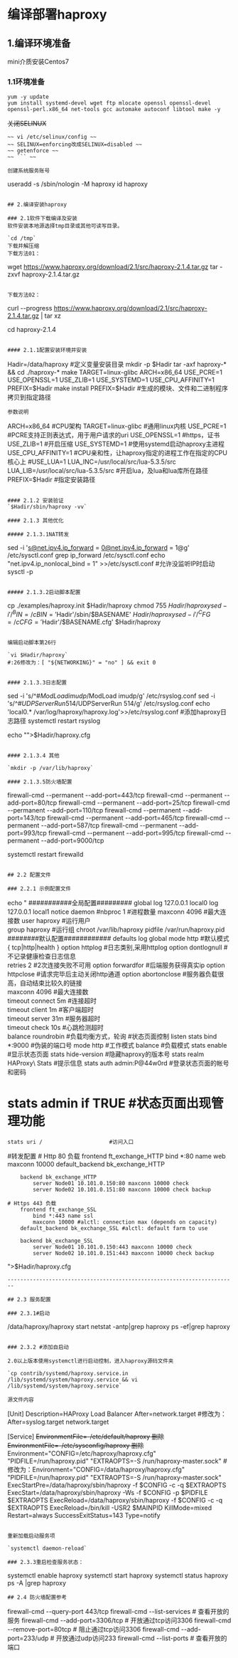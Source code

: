 # 编译部署haproxy
## 1.编译环境准备

mini介质安装Centos7

### 1.1环境准备
```
yum -y update
yum install systemd-devel wget ftp mlocate openssl openssl-devel openssl-perl.x86_64 net-tools gcc automake autoconf libtool make -y
```

~~关闭SELINUX~~
```
~~ vi /etc/selinux/config ~~
~~ SELINUX=enforcing改成SELINUX=disabled ~~
~~ getenforce ~~
~~ ``` ~~

创建系统服务账号
```
useradd -s /sbin/nologin -M haproxy
id haproxy
```

## 2.编译安装haproxy

### 2.1软件下载编译及安装
软件安装本地源选择tmp目录或其他可读写目录。

`cd /tmp`
下载并解压缩
下载方法01：
```
wget https://www.haproxy.org/download/2.1/src/haproxy-2.1.4.tar.gz
tar -zxvf haproxy-2.1.4.tar.gz
```

下载方法02：
```
curl --progress https://www.haproxy.org/download/2.1/src/haproxy-2.1.4.tar.gz | tar xz

cd haproxy-2.1.4
```

#### 2.1.1配置安装环境并安装
```
Hadir=/data/haproxy #定义变量安装目录
mkdir -p $Hadir
tar -axf haproxy-* && cd ./haproxy-*
make TARGET=linux-glibc ARCH=x86_64 USE_PCRE=1 USE_OPENSSL=1 USE_ZLIB=1 USE_SYSTEMD=1 USE_CPU_AFFINITY=1 PREFIX=$Hadir
make install PREFIX=$Hadir	#生成的模块、文件和二进制程序拷贝到指定路径
```
参数说明
```
ARCH=x86_64  #CPU架构
TARGET=linux-glibc  #通用linux内核
USE_PCRE=1  #PCRE支持正则表达式，用于用户请求的uri
USE_OPENSSL=1   #https，证书
USE_ZLIB=1   #开启压缩
USE_SYSTEMD=1   #使用systemd启动haproxy主进程
USE_CPU_AFFINITY=1  #CPU亲和性，让haproxy指定的进程工作在指定的CPU核心上
#USE_LUA=1 LUA_INC=/usr/local/src/lua-5.3.5/src LUA_LIB=/usr/local/src/lua-5.3.5/src   #开启lua，及lua和lua库所在路径
PREFIX=$Hadir   #指定安装路径
```

#### 2.1.2 安装验证 
`$Hadir/sbin/haproxy -vv`

#### 2.1.3 其他优化

##### 2.1.3.1NAT转发

```
sed -i 's@net.ipv4.ip_forward = 0@net.ipv4.ip_forward = 1@g' /etc/sysctl.conf
grep ip_forward /etc/sysctl.conf
echo "net.ipv4.ip_nonlocal_bind = 1" >>/etc/sysctl.conf #允许没监听IP时启动
sysctl -p
```

##### 2.1.3.2启动脚本配置

```
cp ./examples/haproxy.init $Hadir/haproxy
chmod 755 $Hadir/haproxy
sed -i '/^BIN=/cBIN='$Hadir'/sbin/$BASENAME' $Hadir/haproxy
sed -i '/^CFG=/cCFG='$Hadir'/$BASENAME.cfg' $Hadir/haproxy
```

编辑启动脚本第26行

`vi $Hadir/haproxy`
#:26修改为：[ "${NETWORKING}" = "no" ] && exit 0


#### 2.1.3.3日志配置

```
sed -i 's/^#$ModLoad imudp/$ModLoad imudp/g' /etc/rsyslog.conf
sed -i 's/^#$UDPServerRun 514/$UDPServerRun 514/g' /etc/rsyslog.conf
echo 'local0.* /var/log/haproxy/haproxy.log'>>/etc/rsyslog.conf #添加haproxy日志路径
systemctl restart rsyslog

echo "">$Hadir/haproxy.cfg
```

#### 2.1.3.4 其他

`mkdir -p /var/lib/haproxy`

#### 2.1.3.5防火墙配置
```
firewall-cmd --permanent --add-port=443/tcp
firewall-cmd --permanent --add-port=80/tcp
firewall-cmd --permanent --add-port=25/tcp
firewall-cmd --permanent --add-port=110/tcp
firewall-cmd --permanent --add-port=143/tcp
firewall-cmd --permanent --add-port=465/tcp
firewall-cmd --permanent --add-port=587/tcp
firewall-cmd --permanent --add-port=993/tcp
firewall-cmd --permanent --add-port=995/tcp
firewall-cmd --permanent --add-port=9000/tcp

systemctl restart firewalld
```

## 2.2 配置文件

### 2.2.1 示例配置文件

```
echo "
###########全局配置#########
    global
    log 127.0.0.1 local0
    log 127.0.0.1 local1 notice
    daemon
    #nbproc 1     #进程数量 
    maxconn 4096  #最大连接数 
    user haproxy  #运行用户  
    group haproxy #运行组 
    chroot /var/lib/haproxy
    pidfile /var/run/haproxy.pid
########默认配置############
    defaults
    log global
    mode http             #默认模式{ tcp|http|health }
    option httplog       #日志类别,采用httplog
    option dontlognull   #不记录健康检查日志信息  
    retries 2            #2次连接失败不可用
    option forwardfor    #后端服务获得真实ip
    option httpclose     #请求完毕后主动关闭http通道
    option abortonclose  #服务器负载很高，自动结束比较久的链接  
    maxconn 4096         #最大连接数  
    timeout connect 5m   #连接超时  
    timeout client 1m    #客户端超时  
    timeout server 31m   #服务器超时  
    timeout check 10s    #心跳检测超时  
    balance roundrobin   #负载均衡方式，轮询
#状态页面控制
listen stats
    bind *:9000 					#伪装的端口号
    mode http						#工作模式
	balance							#负载模式
    stats enable 					#显示状态页面
    stats hide-version 				#隐藏haproxy的版本号
    stats realm HAProxy\ Stats		#提示信息
    stats auth admin:P@44w0rd 		#登录状态页面的帐号和密码
#   stats admin if TRUE 			#状态页面出现管理功能
    stats uri /						#访问入口
	
#转发配置
	# Http 80 负载
		frontend ft_exchange_HTTP
			bind *:80 name web
			maxconn 10000
		default_backend bk_exchange_HTTP

		backend bk_exchange_HTTP
			server Node01 10.101.0.150:80 maxconn 10000 check
			server Node02 10.101.0.151:80 maxconn 10000 check backup

	# Https 443 负载
		frontend ft_exchange_SSL
			bind *:443 name ssl
			maxconn 10000 #alctl: connection max (depends on capacity)
		default_backend bk_exchange_SSL #alctl: default farm to use

		backend bk_exchange_SSL
			server Node01 10.101.0.150:443 maxconn 10000 check
			server Node02 10.101.0.151:443 maxconn 10000 check backup
">$Hadir/haproxy.cfg

```
------------------------------------------------------------------------

## 2.3 服务配置

### 2.3.1#启动
```
/data/haproxy/haproxy start
netstat -antp|grep haproxy
ps -ef|grep haproxy
```

### 2.3.2 #添加自启动

2.0以上版本使用systemctl进行启动控制，进入haproxy源码文件夹

`cp contrib/systemd/haproxy.service.in /lib/systemd/system/haproxy.service && vi /lib/systemd/system/haproxy.service`

源文件内容

```
[Unit]
Description=HAProxy Load Balancer
After=network.target #修改为：After=syslog.target network.target

[Service]
~~EnvironmentFile=-/etc/default/haproxy 删除~~
~~EnvironmentFile=-/etc/sysconfig/haproxy 删除~~
Environment="CONFIG=/etc/haproxy/haproxy.cfg" "PIDFILE=/run/haproxy.pid" "EXTRAOPTS=-S /run/haproxy-master.sock" #修改为：Environment="CONFIG=/data/haproxy/haproxy.cfg" "PIDFILE=/run/haproxy.pid" "EXTRAOPTS=-S /run/haproxy-master.sock"
ExecStartPre=/data/haproxy/sbin/haproxy -f $CONFIG -c -q $EXTRAOPTS
ExecStart=/data/haproxy/sbin/haproxy -Ws -f $CONFIG -p $PIDFILE $EXTRAOPTS
ExecReload=/data/haproxy/sbin/haproxy -f $CONFIG -c -q $EXTRAOPTS
ExecReload=/bin/kill -USR2 $MAINPID
KillMode=mixed
Restart=always
SuccessExitStatus=143
Type=notify
```

重新加载启动服务项

`systemctl daemon-reload`

### 2.3.3重启检查服务状态：
```
systemctl enable haproxy
systemctl start haproxy
systemctl status haproxy
ps -A |grep haproxy
```
## 2.4 防火墙配置参考
```
firewall-cmd --query-port 443/tcp
firewall-cmd --list-services            # 查看开放的服务
firewall-cmd --add-port=3306/tcp        # 开放通过tcp访问3306
firewall-cmd --remove-port=80tcp        # 阻止通过tcp访问3306
firewall-cmd --add-port=233/udp         # 开放通过udp访问233
firewall-cmd --list-ports               # 查看开放的端口
```